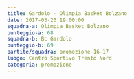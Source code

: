 ```yaml
---
title: Gardolo - Olimpia Basket Bolzano
date: 2017-03-26 19:00:00
squadra-a: Olimpia Basket Bolzano
punteggio-a: 68
squadra-b: Bc Gardolo
punteggio-b: 69
partite/squadra: promozione-16-17
luogo: Centro Sportivo Trento Nord
categoria: promozione
---
```


